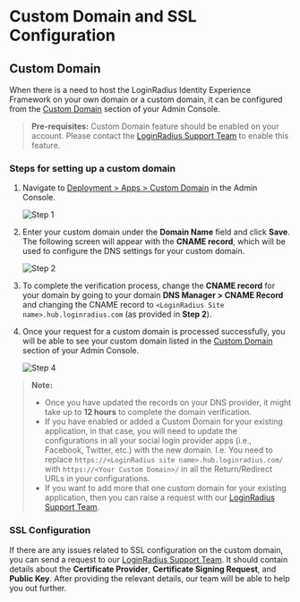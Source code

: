 # Custom Domain and SSL Configuration

## Custom Domain

When there is a need to host the LoginRadius Identity Experience Framework on your own domain or a custom domain, it can be configured from the [Custom Domain](https://adminconsole.loginradius.com/deployment/apps/custom-domain) section of your Admin Console.

> **Pre-requisites:** Custom Domain feature should be enabled on your account. Please contact the [LoginRadius Support Team](https://adminconsole.loginradius.com/support/tickets/open-a-new-ticket) to enable this feature.

### Steps for setting up a custom domain

1. Navigate to [Deployment > Apps > Custom Domain](https://adminconsole.loginradius.com/deployment/apps/custom-domain) in the Admin Console.

   ![Step 1](https://apidocs.lrcontent.com/images/Step-1_2361362824cefb489c8.36271060.jpg "Step 1")

2. Enter your custom domain under the **Domain Name** field and click **Save**. The following screen will appear with the **CNAME record**, which will be used to configure the DNS settings for your custom domain.

   ![Step 2](https://apidocs.lrcontent.com/images/Step-2_2941462824d221871e4.98839711.jpg "Step 2")

3. To complete the verification process, change the **CNAME record** for your domain by going to your domain **DNS Manager > CNAME Record** and changing the CNAME record to `<LoginRadius Site name>.hub.loginradius.com` (as provided in **Step 2**).

4. Once your request for a custom domain is processed successfully, you will be able to see your custom domain listed in the [Custom Domain](https://adminconsole.loginradius.com/deployment/apps/custom-domain) section of your Admin Console.

   ![Step 4](https://apidocs.lrcontent.com/images/Step-3_2205662824e143a1e64.72403734.jpg "Step 4")

> **Note:**
>
> - Once you have updated the records on your DNS provider, it might take up to **12 hours** to complete the domain verification.
> - If you have enabled or added a Custom Domain for your existing application, in that case, you will need to update the configurations in all your social login provider apps (i.e., Facebook, Twitter, etc.) with the new domain. I.e. You need to replace `https://<LoginRadius site name>.hub.loginradius.com/` with `https://<Your Custom Domain>/` in all the Return/Redirect URLs in your configurations.
> - If you want to add more that one custom domain for your existing application, then you can raise a request with our [LoginRadius Support Team](https://adminconsole.loginradius.com/support/tickets/open-a-new-ticket).

### SSL Configuration

If there are any issues related to SSL configuration on the custom domain, you can send a request to our [LoginRadius Support Team](https://adminconsole.loginradius.com/support/tickets/open-a-new-ticket). It should contain details about the **Certificate Provider**, **Certificate Signing Request**, and **Public Key**. After providing the relevant details, our team will be able to help you out further.
